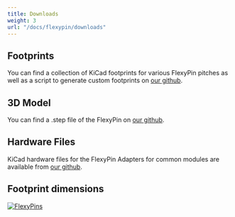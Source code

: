 ```yaml
---
title: Downloads
weight: 3
url: "/docs/flexypin/downloads"
---
```


## Footprints

You can find a collection of KiCad footprints for various FlexyPin pitches as well as a script to generate custom footprints on [our github](https://github.com/solderparty/flexypin).

## 3D Model

You can find a .step file of the FlexyPin on [our github](https://github.com/solderparty/flexypin/tree/main/3d).

## Hardware Files

KiCad hardware files for the FlexyPin Adapters for common modules are available from [our github](https://github.com/solderparty/flexypin_adapters_hw).

## Footprint dimensions

<div class="text-center">

[![FlexyPins](/docs/flexypin/footprint.png)](/docs/flexypin/footprint.png)

</div>

